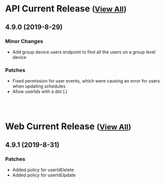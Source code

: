 
# API Current Release <small>([View All](/API.md))</small>
## 4.9.0 (2019-8-29)
### Minor Changes 

- Add group device users endpoint to find all the users on a group level device

### Patches 

- Fixed permission for user events, which were causing an error for users when updating schedules
- Allow userIds with a dot (.)

<br><br>
# Web Current Release <small>([View All](/Web.md))</small>
## 4.9.1 (2019-8-31)
### Patches 

- Added policy for userIdDelete
- Added policy for userIdUpdate

  